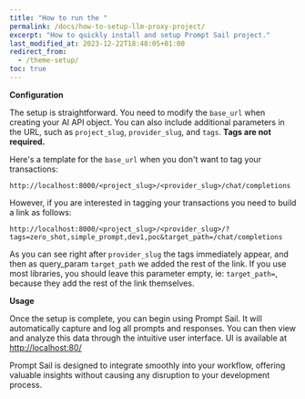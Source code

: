 ```yaml
---
title: "How to run the "
permalink: /docs/how-to-setup-llm-proxy-project/
excerpt: "How to quickly install and setup Prompt Sail project."
last_modified_at: 2023-12-22T18:48:05+01:00
redirect_from:
  - /theme-setup/
toc: true
---
```






**Configuration**

The setup is straightforward. You need to modify the `base_url` when creating your AI API object. 
You can also include additional parameters in the URL, such as `project_slug`, `provider_slug`, and `tags`.
__Tags are not required.__

Here's a template for the `base_url` when you don't want to tag your transactions:

```
http://localhost:8000/<project_slug>/<provider_slug>/chat/completions
```

However, if you are interested in tagging your transactions you need to build a link as follows:

```
http://localhost:8000/<project_slug>/<provider_slug>/?tags=zero_shot,simple_prompt,dev1,poc&target_path=/chat/completions
```

As you can see right after `provider_slug` the tags immediately appear, and then as query_param `target_path` we added 
the rest of the link. If you use most libraries, you should leave this parameter empty, ie: `target_path=`, 
because they add the rest of the link themselves. 

**Usage**

Once the setup is complete, you can begin using Prompt Sail. It will automatically capture and log all prompts and responses. You can then view and analyze this data through the intuitive user interface. UI is available at [http://localhost:80/](http://localhost:80/)

Prompt Sail is designed to integrate smoothly into your workflow, offering valuable insights without causing any disruption to your development process.
